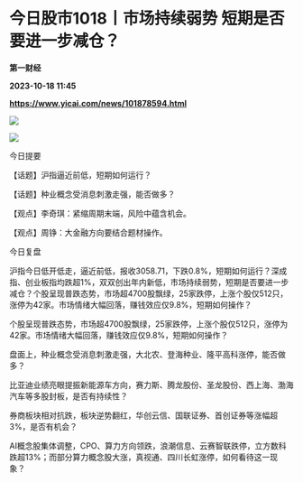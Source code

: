 # 今日股市1018丨市场持续弱势 短期是否要进一步减仓？
**第一财经**

**2023-10-18 11:45**

**https://www.yicai.com/news/101878594.html**

![](https://imgcdn.yicai.com/uppics/slides/2023/10/3d4061435ff71fdc342b56e7b35ffc09.jpg)

![](https://imgcdn.yicai.com/uppics/images/2023/10/3f5f8cf15e480b9a458f001944735138.jpg)

今日提要

【话题】沪指逼近前低，短期如何运行？

【话题】种业概念受消息刺激走强，能否做多？

【观点】李奇琪：紧缩周期末端，风险中蕴含机会。

【观点】周铮：大金融方向要结合题材操作。

今日复盘

沪指今日低开低走，逼近前低，报收3058.71，下跌0.8%，短期如何运行？深成指、创业板指均跌超1%，双双创出年内新低，市场持续弱势，短期是否要进一步减仓？个股呈现普跌态势，市场超4700股飘绿，25家跌停，上涨个股仅512只，涨停为42家。市场情绪大幅回落，赚钱效应仅9.8%，短期如何操作？

个股呈现普跌态势，市场超4700股飘绿，25家跌停，上涨个股仅512只，涨停为42家。市场情绪大幅回落，赚钱效应仅9.8%，短期如何操作？

盘面上，种业概念受消息刺激走强，大北农、登海种业、隆平高科涨停，能否做多？

比亚迪业绩亮眼提振新能源车方向，赛力斯、腾龙股份、圣龙股份、西上海、渤海汽车等多股封板，是否有持续性？

券商板块相对抗跌，板块逆势翻红，华创云信、国联证券、首创证券等涨幅超3%，是否有机会？

AI概念股集体调整，CPO、算力方向领跌，浪潮信息、云赛智联跌停，立方数科跌超13%；而部分算力概念股大涨，真视通、四川长虹涨停，如何看待这一现象？